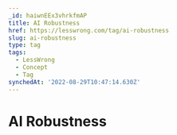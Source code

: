 ```yaml
---
_id: haiwnEEx3vhrkfmAP
title: AI Robustness
href: https://lesswrong.com/tag/ai-robustness
slug: ai-robustness
type: tag
tags:
  - LessWrong
  - Concept
  - Tag
synchedAt: '2022-08-29T10:47:14.630Z'
---
```

# AI Robustness

